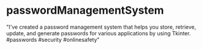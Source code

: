 # passwordManagementSystem
"I've created a password management system that helps you store, retrieve, update, and generate passwords for various applications by using Tkinter.
 #passwords #security #onlinesafety"
